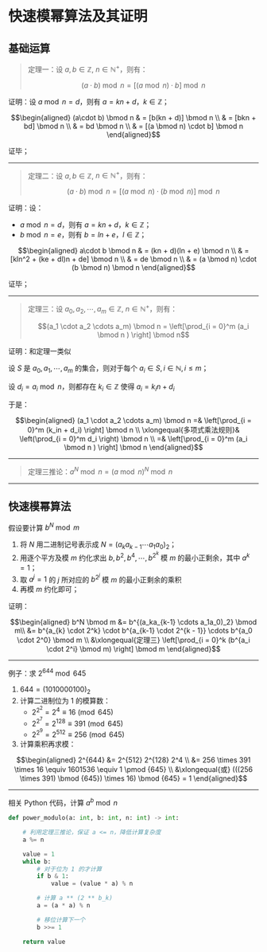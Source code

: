 # 快速模幂算法及其证明

[annotation]: [id] (eb1f26c3-1453-4aca-9d70-add1fbaf7d2d)
[annotation]: [status] (public)
[annotation]: [create_time] (2021-10-03 22:56:58)
[annotation]: [category] (数学理论)
[annotation]: [tags] (数论)
[annotation]: [comments] (true)
[annotation]: [url] (http://blog.ccyg.studio/article/eb1f26c3-1453-4aca-9d70-add1fbaf7d2d)

## 基础运算

> 定理一：设 $a, b \in \mathbb{Z}$, $n \in \mathbb{N^+}$，则有：
> 
> $$(a \cdot b) \bmod n = [(a \bmod n) \cdot b] \bmod n$$

证明：设 $a \bmod n = d$，则有 $a = kn + d$，$k \in \mathbb{Z}$；

$$\begin{aligned}
(a\cdot b) \bmod n & = [b(kn + d)] \bmod n \\
& = [bkn + bd] \bmod n \\
& = bd \bmod n \\
& = [(a \bmod n) \cdot b] \bmod n
\end{aligned}$$

证毕；

---


> 定理二：设 $a, b \in \mathbb{Z}$, $n \in \mathbb{N^+}$，则有：
> 
> $$(a \cdot b) \bmod n = [(a \bmod n) \cdot (b \bmod n)] \bmod n$$

证明：设：

- $a \bmod n = d$，则有 $a = kn + d$，$k \in \mathbb{Z}$；
- $b \bmod n = e$，则有 $b = ln + e$，$l \in \mathbb{Z}$；

$$\begin{aligned}
a\cdot b \bmod n & = (kn + d)(ln + e) \bmod n \\
& = [kln^2 + (ke + dl)n + de] \bmod n \\
& = de \bmod n \\
& = (a \bmod n) \cdot (b \bmod n) \bmod n
\end{aligned}$$

证毕；

---


> 定理三：设 $a_0, a_2, \cdots, a_m \in \mathbb{Z}$, $n \in \mathbb{N^+}$，则有：
> 
> $$(a_1 \cdot a_2 \cdots a_m) \bmod n = \left[\prod_{i = 0}^m (a_i \bmod n ) \right] \bmod n$$

证明：和定理一类似

设 $S$ 是 $a_0, a_1, \cdots, a_m$ 的集合，则对于每个 $a_i \in S, i \in \mathbb{N}, i \leqslant m$；

设 $d_i = a_i \bmod n$，则都存在 $k_i \in \mathbb{Z}$ 使得 $a_i = k_in + d_i$

于是：

$$\begin{aligned}
(a_1 \cdot a_2 \cdots a_m) \bmod n =&  \left[\prod_{i = 0}^m (k_in + d_i) \right] \bmod n \\
\xlongequal{多项式乘法规则}& \left(\prod_{i = 0}^m  d_i \right) \bmod n \\
=& \left[\prod_{i = 0}^m (a_i \bmod n ) \right] \bmod n
\end{aligned}$$

---

> 定理三推论：$a^N \bmod n = (a \bmod n)^N \bmod n$

---

## 快速模幂算法

假设要计算 $b^N \bmod m$

1. 将 $N$ 用二进制记号表示成 $N = (a_ka_{k-1} \cdots a_1a_0)_2$；
2. 用逐个平方及模 $m$ 约化求出 $b, b^2, b^4, \cdots, b^{2^k}$ 模 $m$ 的最小正剩余，其中 $a^k = 1$；
3. 取 $a^j = 1$ 的 $j$ 所对应的 $b^{2^j}$ 模 $m$ 的最小正剩余的乘积
4. 再模 $m$ 约化即可；

证明：

$$\begin{aligned}
b^N \bmod m &= b^{(a_ka_{k-1} \cdots a_1a_0)_2} \bmod m\\
&= b^{a_{k} \cdot 2^k} \cdot b^{a_{k-1} \cdot 2^{k - 1}} \cdots b^{a_0 \cdot 2^0} \bmod m \\
&\xlongequal{定理三} \left[\prod_{i = 0}^k (b^{a_i \cdot 2^i} \bmod m) \right]  \bmod m
\end{aligned}$$

----

例子：求 $2^{644} \bmod 645$

1. $644 = (1010000100)_2$
2. 计算二进制位为 $1$ 的模算数：
    - $2^{2^2} = 2^{4} \equiv 16 \pmod {645}$
    - $2^{2^7} = 2^{128} \equiv 391 \pmod {645}$
    - $2^{2^9} = 2^{512} \equiv 256 \pmod {645}$
3. 计算乘积再求模：

$$\begin{aligned}
2^{644} &= 2^{512} 2^{128} 2^4 \\
&= 256 \times 391 \times 16 \equiv 1601536 \equiv 1 \pmod {645} \\
&\xlongequal{或} (((256 \times 391) \bmod {645}) \times 16) \bmod {645} = 1
\end{aligned}$$



---

相关 Python 代码，计算 $a^b \bmod n$


```python
def power_modulo(a: int, b: int, n: int) -> int:

    # 利用定理三推论，保证 a <= n，降低计算复杂度
    a %= n

    value = 1
    while b:
        # 对于位为 1 的才计算
        if b & 1:
            value = (value * a) % n

        # 计算 a ** (2 ** b_k)
        a = (a * a) % n

        # 移位计算下一个
        b >>= 1

    return value
```
